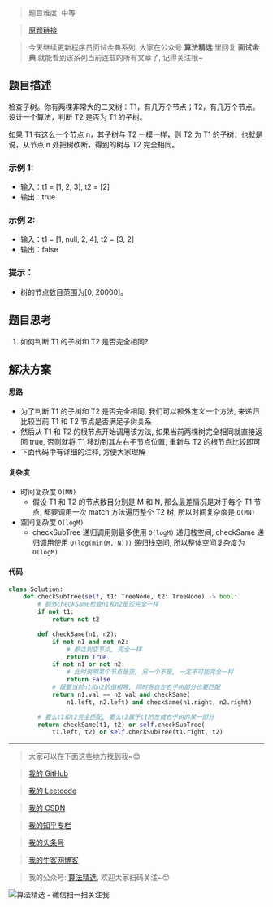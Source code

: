 > 题目难度: 中等

> [原题链接](https://leetcode-cn.com/problems/check-subtree-lcci/)

> 今天继续更新程序员面试金典系列, 大家在公众号 **算法精选** 里回复 **面试金典** 就能看到该系列当前连载的所有文章了, 记得关注哦~

## 题目描述

检查子树。你有两棵非常大的二叉树：T1，有几万个节点；T2，有几万个节点。设计一个算法，判断 T2 是否为 T1 的子树。

如果 T1 有这么一个节点 n，其子树与 T2 一模一样，则 T2 为 T1 的子树，也就是说，从节点 n 处把树砍断，得到的树与 T2 完全相同。

### 示例 1:

- 输入：t1 = [1, 2, 3], t2 = [2]
- 输出：true

### 示例 2:

- 输入：t1 = [1, null, 2, 4], t2 = [3, 2]
- 输出：false

### 提示：

- 树的节点数目范围为[0, 20000]。

## 题目思考

1. 如何判断 T1 的子树和 T2 是否完全相同?

## 解决方案

#### 思路

- 为了判断 T1 的子树和 T2 是否完全相同, 我们可以额外定义一个方法, 来递归比较当前 T1 和 T2 节点是否满足子树关系
- 然后从 T1 和 T2 的根节点开始调用该方法, 如果当前两棵树完全相同就直接返回 true, 否则就将 T1 移动到其左右子节点位置, 重新与 T2 的根节点比较即可
- 下面代码中有详细的注释, 方便大家理解

#### 复杂度

- 时间复杂度 `O(MN)`
  - 假设 T1 和 T2 的节点数目分别是 M 和 N, 那么最差情况是对于每个 T1 节点, 都要调用一次 match 方法遍历整个 T2 树, 所以时间复杂度是 `O(MN)`
- 空间复杂度 `O(logM)`
  - checkSubTree 递归调用则最多使用 `O(logM)` 递归栈空间, checkSame 递归调用使用 `O(log(min(M, N)))` 递归栈空间, 所以整体空间复杂度为 `O(logM)`

#### 代码

```python
class Solution:
    def checkSubTree(self, t1: TreeNode, t2: TreeNode) -> bool:
        # 额外checkSame检查n1和n2是否完全一样
        if not t1:
            return not t2

        def checkSame(n1, n2):
            if not n1 and not n2:
                # 都达到空节点, 完全一样
                return True
            if not n1 or not n2:
                # 此时说明某个节点是空, 另一个不是, 一定不可能完全一样
                return False
            # 既要当前n1和n2的值相等, 同时各自左右子树部分也要匹配
            return n1.val == n2.val and checkSame(
                n1.left, n2.left) and checkSame(n1.right, n2.right)

        # 要么t1和t2完全匹配, 要么t2属于t1的左或右子树的某一部分
        return checkSame(t1, t2) or self.checkSubTree(
            t1.left, t2) or self.checkSubTree(t1.right, t2)
```

---

> 大家可以在下面这些地方找到我~😊

> [我的 GitHub](https://github.com/zjulyx)

> [我的 Leetcode](https://leetcode-cn.com/u/suibianfahui/)

> [我的 CSDN](https://me.csdn.net/zjulyx1993)

> [我的知乎专栏](https://zhuanlan.zhihu.com/c_1242508721932464128)

> [我的头条号](https://www.toutiao.com/c/user/1090304683804520/#mid=1671643017345028)

> [我的牛客网博客](https://blog.nowcoder.net/zjulyx)

> 我的公众号: [算法精选](https://mp.weixin.qq.com/s?__biz=MzA5MDk1MjI5MA==&mid=2247484158&idx=1&sn=90176bac32cf7af40e4074c721fd8a95&chksm=900285f3a7750ce5a068c9c9773781461819633f2fd60533732637ec9520c908371ebc218d49&scene=178&cur_album_id=1386231241346859009#rd), 欢迎大家扫码关注~😊

![算法精选 - 微信扫一扫关注我](https://pic1.zhimg.com/80/v2-7c988a7b35886df51596ef23616764ac_1440w.jpg)
